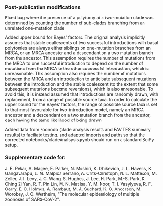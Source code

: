 ### Post-publication modifications

Fixed bug where the presence of a polytomy at a two-mutation clade was determined by counting the number of sub-clades branching from an unrelated one-mutation clade

Added upper bound for Bayes' factors. The original analysis implicitly assumes that stable coallescents of two successful introductions with basal polytomies are always either siblings on one-mutation branches from an MRCA, or an MRCA ancestor and a descendant on a two mutation branch from the ancestor. This assumption requires the number of mutations from the MRCA to one succesful introduction to depend on the number of mutations from the MRCA to the other successful introduction, which is unreasonable. This assumption also requires the number of mutations between the MRCA and an introduction to anticipate subsequent mutations between the introduction and the stable coalescent (to the extent that some subsequent mutations become reversions), which is also unresonable. To avoid this, it is instead assumed that introductions are randomly drawn, with replacement, from a range of possible source taxa. In order to calculate the upper bound for the Bayes' factors, the range of possible source taxa is set to that most favourable for two-introduction model, namely an MRCA ancestor and a descendant on a two mutation branch from the ancestor, each having the same likelihood of being drawn.

Added data from zoonodo (clade analysis results and FAVITES summary results) to faciliate testing, and adapted imports and paths so that the corrected notebooks/cladeAnalsysis.pynb should run on a standard SciPy setup.

### Supplementary code for:

J. E. Pekar, A. Magee, E. Parker, N. Moshiri, K. Izhikevich, J. L. Havens, K. Gangavarapu, L. M. Malpica Serrano, A. Crits-Christoph, N. L. Matteson, M. Zeller, J. I. Levy, J. C. Wang, S. Hughes, J. Lee, H. Park, M.-S. Park, K. Ching Zi Yan, R. T. Pin Lin, M. N. Mat Isa, Y. M. Noor, T. I. Vasylyeva, R. F. Garry, E. C. Holmes, A. Rambaut, M. A. Suchard, K. G. Andersen, M. Worobey, J. O. Wertheim, "The molecular epidemiology of multiple zoonoses of SARS-CoV-2".
